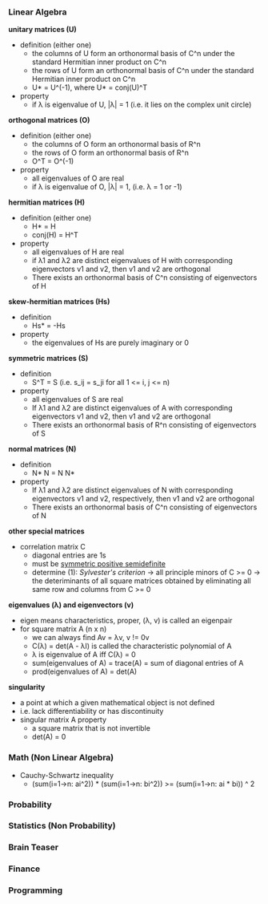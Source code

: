 ### Linear Algebra

**unitary matrices (U)**

- definition (either one)
	- the columns of U form an orthonormal basis of C^n under the standard Hermitian inner product on C^n
	- the rows of U form an orthonormal basis of C^n under the standard Hermitian inner product on C^n
	- U* = U^(-1), where U* = conj(U)^T
- property
	- if λ is eigenvalue of U, |λ| = 1 (i.e. it lies on the complex unit circle)

**orthogonal matrices (O)**

- definition (either one)
	- the columns of O form an orthonormal basis of R^n
	- the rows of O form an orthonormal basis of R^n
	- O^T = O^(-1)
- property
	- all eigenvalues of O are real
	- if λ is eigenvalue of O, |λ| = 1, (i.e. λ = 1 or -1)

**hermitian matrices (H)**

- definition (either one)
	- H* = H
	- conj(H) = H^T
- property
	- all eigenvalues of H are real
	- if λ1 and λ2 are distinct eigenvalues of H with corresponding eigenvectors v1 and v2, then v1 and v2 are orthogonal
	- There exists an orthonormal basis of C^n consisting of eigenvectors of H

**skew-hermitian matrices (Hs)**

- definition
	- Hs* = -Hs
- property
	- the eigenvalues of Hs are purely imaginary or 0

**symmetric matrices (S)**

- definition
	- S^T = S (i.e. s_ij = s_ji for all 1 <= i, j <= n)
- property
	- all eigenvalues of S are real
	- If λ1 and λ2 are distinct eigenvalues of A with corresponding eigenvectors v1 and v2, then v1 and v2 are orthogonal
	- There exists an orthonormal basis of R^n consisting of eigenvectors of S

**normal matrices (N)**

- definition
	- N* N = N N*
- property
	- If λ1 and λ2 are distinct eigenvalues of N with corresponding eigenvectors v1 and v2, respectively, then v1 and v2 are orthogonal
	- There exists an orthonormal basis of C^n consisting of eigenvectors of N

**other special matrices**

- correlation matrix C
	- diagonal entries are 1s
	- must be [symmetric positive semidefinite](1)
	- determine (1): *Sylvester's criterion* -> all principle minors of C >= 0 -> the deteriminants of all square matrices obtained by eliminating all same row and columns from C >= 0

**eigenvalues (λ) and eigenvectors (v)**

- eigen means characteristics, proper, (λ, v) is called an eigenpair
- for square matrix A (n x n)
	- we can always find Av = λv, v != 0v
	- C(λ) = det(A - λI) is called the characteristic polynomial of A
	- λ is eigenvalue of A iff C(λ) = 0
	- sum(eigenvalues of A) = trace(A) = sum of diagonal entries of A
	- prod(eigenvalues of A) = det(A)

**singularity**

- a point at which a given mathematical object is not defined
- i.e. lack differentiability or has discontinuity
- singular matrix A property
	- a square matrix that is not invertible
	- det(A) = 0

### Math (Non Linear Algebra)

- Cauchy-Schwartz inequality
	- (sum(i=1->n: ai^2)) * (sum(i=1->n: bi^2)) >= (sum(i=1->n: ai * bi)) ^ 2

### Probability



### Statistics (Non Probability)



### Brain Teaser



### Finance



### Programming


